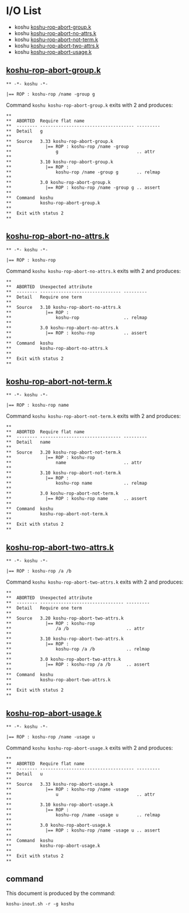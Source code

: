 # I/O List

- koshu [koshu-rop-abort-group.k](#koshu-rop-abort-groupk)
- koshu [koshu-rop-abort-no-attrs.k](#koshu-rop-abort-no-attrsk)
- koshu [koshu-rop-abort-not-term.k](#koshu-rop-abort-not-termk)
- koshu [koshu-rop-abort-two-attrs.k](#koshu-rop-abort-two-attrsk)
- koshu [koshu-rop-abort-usage.k](#koshu-rop-abort-usagek)



## [koshu-rop-abort-group.k](koshu-rop-abort-group.k)

```
** -*- koshu -*-

|== ROP : koshu-rop /name -group g
```

Command `koshu koshu-rop-abort-group.k` exits with 2 and produces:

```
**
**  ABORTED  Require flat name
**  -------- ------------------------------------ ---------
**  Detail   g
**
**  Source   3.33 koshu-rop-abort-group.k
**             |== ROP : koshu-rop /name -group
**                 g                              .. attr
**
**           3.10 koshu-rop-abort-group.k
**             |== ROP :
**                 koshu-rop /name -group g       .. relmap
**
**           3.0 koshu-rop-abort-group.k
**             |== ROP : koshu-rop /name -group g .. assert
**
**  Command  koshu
**           koshu-rop-abort-group.k
**
**  Exit with status 2
**
```



## [koshu-rop-abort-no-attrs.k](koshu-rop-abort-no-attrs.k)

```
** -*- koshu -*-

|== ROP : koshu-rop
```

Command `koshu koshu-rop-abort-no-attrs.k` exits with 2 and produces:

```
**
**  ABORTED  Unexpected attribute
**  -------- ------------------------------- ---------
**  Detail   Require one term
**
**  Source   3.10 koshu-rop-abort-no-attrs.k
**             |== ROP :
**                 koshu-rop                 .. relmap
**
**           3.0 koshu-rop-abort-no-attrs.k
**             |== ROP : koshu-rop           .. assert
**
**  Command  koshu
**           koshu-rop-abort-no-attrs.k
**
**  Exit with status 2
**
```



## [koshu-rop-abort-not-term.k](koshu-rop-abort-not-term.k)

```
** -*- koshu -*-

|== ROP : koshu-rop name
```

Command `koshu koshu-rop-abort-not-term.k` exits with 2 and produces:

```
**
**  ABORTED  Require flat name
**  -------- ------------------------------- ---------
**  Detail   name
**
**  Source   3.20 koshu-rop-abort-not-term.k
**             |== ROP : koshu-rop
**                 name                      .. attr
**
**           3.10 koshu-rop-abort-not-term.k
**             |== ROP :
**                 koshu-rop name            .. relmap
**
**           3.0 koshu-rop-abort-not-term.k
**             |== ROP : koshu-rop name      .. assert
**
**  Command  koshu
**           koshu-rop-abort-not-term.k
**
**  Exit with status 2
**
```



## [koshu-rop-abort-two-attrs.k](koshu-rop-abort-two-attrs.k)

```
** -*- koshu -*-

|== ROP : koshu-rop /a /b
```

Command `koshu koshu-rop-abort-two-attrs.k` exits with 2 and produces:

```
**
**  ABORTED  Unexpected attribute
**  -------- -------------------------------- ---------
**  Detail   Require one term
**
**  Source   3.20 koshu-rop-abort-two-attrs.k
**             |== ROP : koshu-rop
**                 /a /b                      .. attr
**
**           3.10 koshu-rop-abort-two-attrs.k
**             |== ROP :
**                 koshu-rop /a /b            .. relmap
**
**           3.0 koshu-rop-abort-two-attrs.k
**             |== ROP : koshu-rop /a /b      .. assert
**
**  Command  koshu
**           koshu-rop-abort-two-attrs.k
**
**  Exit with status 2
**
```



## [koshu-rop-abort-usage.k](koshu-rop-abort-usage.k)

```
** -*- koshu -*-

|== ROP : koshu-rop /name -usage u
```

Command `koshu koshu-rop-abort-usage.k` exits with 2 and produces:

```
**
**  ABORTED  Require flat name
**  -------- ------------------------------------ ---------
**  Detail   u
**
**  Source   3.33 koshu-rop-abort-usage.k
**             |== ROP : koshu-rop /name -usage
**                 u                              .. attr
**
**           3.10 koshu-rop-abort-usage.k
**             |== ROP :
**                 koshu-rop /name -usage u       .. relmap
**
**           3.0 koshu-rop-abort-usage.k
**             |== ROP : koshu-rop /name -usage u .. assert
**
**  Command  koshu
**           koshu-rop-abort-usage.k
**
**  Exit with status 2
**
```



## command

This document is produced by the command:

```
koshu-inout.sh -r -g koshu
```
